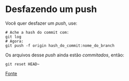 # Desfazendo um push

Você quer desfazer um *push*, use:

```shell
# Ache a hash do commit com:
git log
# Agora:
git push -f origin hash_do_commit:nome_do_branch
```

Os arquivos desse *push* ainda estão *commitados*, então:

```shell
git reset HEAD~
```

[Fonte](https://stackoverflow.com/a/1270608/5974372)
